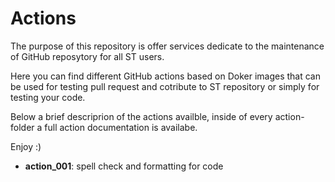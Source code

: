 # Actions

The purpose of this repository is offer services dedicate to the maintenance of GitHub reposytory for all ST users.

Here you can find different GitHub actions based on Doker images that can be used for testing pull request and cotribute to ST repository or simply for testing your code.

Below a brief descriprion of the actions availble, inside of every action-folder a full action documentation is availabe.

Enjoy :)

 - **action_001**: spell check and formatting for code
